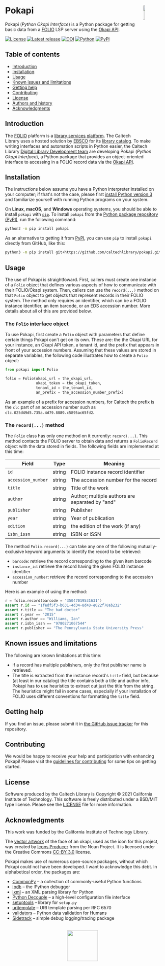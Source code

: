 # Pokapi<img width="11%" align="right" src="https://github.com/caltechlibrary/pokapi/raw/main/.graphics/pokapi-icon.png">

Pokapi (_Python Okapi Interface_)  is a Python package for getting basic data from a [FOLIO](https://www.folio.org) LSP server using the [Okapi API](https://github.com/folio-org/okapi/blob/master/doc/guide.md).

[![License](https://img.shields.io/badge/License-BSD%203--Clause-blue.svg?style=flat-square)](https://choosealicense.com/licenses/bsd-3-clause)
[![Latest release](https://img.shields.io/github/v/release/caltechlibrary/pokapi.svg?style=flat-square&color=b44e88)](https://github.com/caltechlibrary/pokapi/releases)
[![DOI](https://img.shields.io/badge/dynamic/json.svg?label=DOI&style=flat-square&colorA=gray&colorB=navy&query=$.metadata.doi&uri=https://data.caltech.edu/api/record/2131)](https://data.caltech.edu/records/2131)
[![Python](https://img.shields.io/badge/Python-3.6+-brightgreen.svg?style=flat-square)](http://shields.io)
[![PyPI](https://img.shields.io/pypi/v/pokapi.svg?style=flat-square&color=orange)](https://pypi.org/project/pokapi/)


## Table of contents

* [Introduction](#introduction)
* [Installation](#installation)
* [Usage](#usage)
* [Known issues and limitations](#known-issues-and-limitations)
* [Getting help](#getting-help)
* [Contributing](#contributing)
* [License](#license)
* [Authors and history](#authors-and-history)
* [Acknowledgments](#authors-and-acknowledgments)


## Introduction

The [FOLIO](https://www.folio.org) platform is a [library services platform](https://www.niso.org/sites/default/files/stories/2017-09/FE_Grant_Future_Library_Systems_%20isqv24no4.pdf).  The Caltech Library uses a hosted solution by [EBSCO](https://www.ebsco.com) for its [library catalog](https://www.library.caltech.edu/libsearch).   To make writing interfaces and automation scripts in Python easier, the Caltech Library [Digital Library Development team](https://www.library.caltech.edu/staff?&field_directory_department%5B0%5D=754) are developing Pokapi (_Python Okapi Interface_), a Python package that provides an object-oriented interface to accessing in a FOLIO record data via the [Okapi API](https://github.com/folio-org/okapi/blob/master/doc/guide.md).


## Installation

The instructions below assume you have a Python interpreter installed on your computer; if that's not the case, please first [install Python version 3](INSTALL-Python3.md) and familiarize yourself with running Python programs on your system.

On **Linux**, **macOS**, and **Windows** operating systems, you should be able to install `pokapi` with [`pip`](https://pip.pypa.io/en/stable/installing/).  To install `pokapi` from the [Python package repository (PyPI)](https://pypi.org), run the following command:
```sh
python3 -m pip install pokapi
```

As an alternative to getting it from [PyPI](https://pypi.org), you can use `pip` to install `pokapi` directly from GitHub, like this:
```sh
python3 -m pip install git+https://github.com/caltechlibrary/pokapi.git
```
 

## Usage

The use of Pokapi is straightfoward. First, callers must create one instance of a `Folio` object that defines various aspects of how to communicate with their FOLIO/Okapi system. Then, callers can use the `record(...)` method on that `Folio` object to get objects that represent records in their FOLIO system. The method only requires an identifier, which can be a FOLIO instance identifier, an item barcode, or an EDS accession number. More details about all of this are provided below.


### The `Folio` interface object

To use Pokapi, first create a `Folio` object with parameters that define certain things Pokapi can't get on its own. These are: the the Okapi URL for your instance, an Okapi API token, a tenant id, and the prefix that appears in front of your accession numbers.  Assuming that these values are stored in separate variables, the following code illustrates how to create a `Folio` object:
```python
from pokapi import Folio

folio = Folio(okapi_url = the_okapi_url,
              okapi_token = the_okapi_token,
              tenant_id = the_tenant_id,
              an_prefix = the_accession_number_prefix)
```

As an example of a prefix for accession numbers, for Caltech the prefix is the `clc` part of an accession number such as `clc.025d49d5.735a.4d79.8889.c5895ac65fd2`. 


### The `record(...)` method

The `Folio` class has only one method on it currently: `record(...)`. This method contacts the FOLIO server to obtain data and returns a `FolioRecord` object with the data stored in fields. The following fields are implemented at this time:

| Field              | Type   | Meaning |
|--------------------|--------|---------|
| `id`               | string | FOLIO instance record identifier |
| `accession_number` | string | The accession number for the record |
| `title`            | string | Title of the work |
| `author`           | string | Author; multiple authors are separated by "and" |
| `publisher`        | string | Publisher |
| `year`             | string | Year of publication |
| `edition`          | string | the edition of the work (if any) |
| `isbn_issn`        | string | ISBN or ISSN |

The method `Folio.record(...)` can take any one of the following mutually-exclusive keyword arguments to identify the record to be retrieved:

* `barcode`: retrieve the record corresponding to the given item barcode
* `instance_id`: retrieve the record having the given FOLIO instance identifier
* `accession_number`: retrieve the record corresponding to the accession number

Here is an example of using the method:

```python
r = folio.record(barcode = "35047019531631")
assert r.id == "1fedf5f3-b631-4d34-8d40-e022f70ab232"
assert r.title == "The bad doctor"
assert r.year == "2015"
assert r.author == "Williams, Ian"
assert r.isbn_issn == "9780271067544"
assert r.publisher == "The Pennsylvania State University Press"
```


## Known issues and limitations

The following are known limitations at this time:

* If a record has multiple publishers, only the first publisher name is retrieved.
* The title is extracted from the instance record's `title` field, but because (at least in our catalog) the title contains both a title and author info, Pokapi has to use heuristics to extract out just the title from the string. The heuristics might fail in some cases, especially if your installation of FOLIO uses different conventions for formatting the `title` field.


## Getting help

If you find an issue, please submit it in [the GitHub issue tracker](https://github.com/caltechlibrary/pokapi/issues) for this repository.


## Contributing

We would be happy to receive your help and participation with enhancing Pokapi!  Please visit the [guidelines for contributing](CONTRIBUTING.md) for some tips on getting started.


## License

Software produced by the Caltech Library is Copyright © 2021 California Institute of Technology.  This software is freely distributed under a BSD/MIT type license.  Please see the [LICENSE](LICENSE) file for more information.


## Acknowledgments

This work was funded by the California Institute of Technology Library.

The [vector artwork](https://thenounproject.com/term/okapi-face/1546683/) of the face of an okapi, used as the icon for this project, was created by [Icons Producer](https://thenounproject.com/iconsproducer/) from the Noun Project.  It is licensed under the Creative Commons [CC-BY 3.0](https://creativecommons.org/licenses/by/3.0/) license.

Pokapi makes use of numerous open-source packages, without which Pokapi could not have been developed.  I want to acknowledge this debt.  In alphabetical order, the packages are:

* [CommonPy](https://github.com/caltechlibrary/commonpy) &ndash; a collection of commonly-useful Python functions
* [ipdb](https://github.com/gotcha/ipdb) &ndash; the IPython debugger
* [lxml](https://lxml.de) &ndash; an XML parsing library for Python
* [Python Decouple](https://github.com/henriquebastos/python-decouple/) &ndash; a high-level configuration file interface
* [setuptools](https://github.com/pypa/setuptools) &ndash; library for `setup.py`
* [uritemplate](https://github.com/python-hyper/uritemplate) &ndash; URI template parsing per RFC&nbsp;6570
* [validators](https://github.com/kvesteri/validators) &ndash; Python data validation for Humans
* [Sidetrack](https://github.com/caltechlibrary/sidetrack) &ndash; simple debug logging/tracing package

<div align="center">
  <br>
  <a href="https://www.caltech.edu">
    <img width="100" height="100" src="https://raw.githubusercontent.com/caltechlibrary/pokapi/main/.graphics/caltech-round.png">
  </a>
</div>
